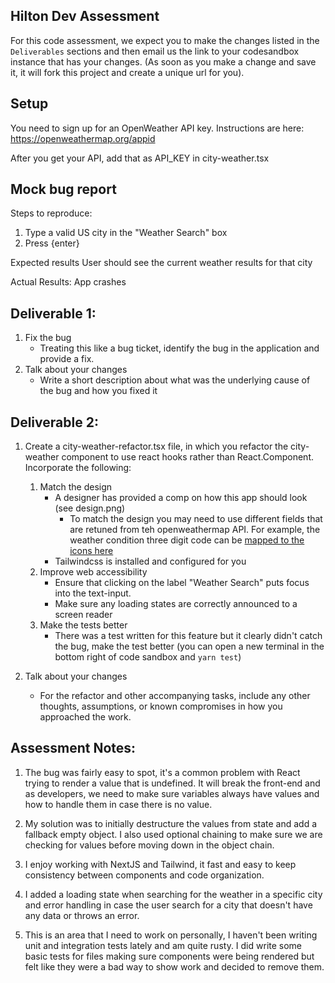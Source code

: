 ## Hilton Dev Assessment

For this code assessment, we expect you to make the changes listed in the `Deliverables` sections and then email us the link to your codesandbox instance that has your changes. (As soon as you make a change and save it, it will fork this project and create a unique url for you).

## Setup

You need to sign up for an OpenWeather API key. Instructions are here: https://openweathermap.org/appid

After you get your API, add that as API_KEY in city-weather.tsx

## Mock bug report

Steps to reproduce:

1. Type a valid US city in the "Weather Search" box
1. Press {enter}

Expected results
User should see the current weather results for that city

Actual Results:
App crashes

## Deliverable 1:

1. Fix the bug
   - Treating this like a bug ticket, identify the bug in the application and provide a fix.
2. Talk about your changes
   - Write a short description about what was the underlying cause of the bug and how you fixed it

## Deliverable 2:

1. Create a city-weather-refactor.tsx file, in which you refactor the city-weather component to use react hooks rather than React.Component. Incorporate the following:

   1. Match the design
      - A designer has provided a comp on how this app should look (see design.png)
        - To match the design you may need to use different fields that are retuned from teh openweathermap API. For example, the weather condition three digit code can be [mapped to the icons here](https://openweathermap.org/weather-conditions)
      - Tailwindcss is installed and configured for you
   2. Improve web accessibility
      - Ensure that clicking on the label "Weather Search" puts focus into the text-input.
      - Make sure any loading states are correctly announced to a screen reader
   3. Make the tests better
      - There was a test written for this feature but it clearly didn't catch the bug, make the test better (you can open a new terminal in the bottom right of code sandbox and `yarn test`)

2. Talk about your changes
   - For the refactor and other accompanying tasks, include any other thoughts, assumptions, or known compromises in how you approached the work.

## Assessment Notes:

1. The bug was fairly easy to spot, it's a common problem with React trying to render a value that is undefined. It will break the front-end and as developers, we need to make sure variables always have values and how to handle them in case there is no value.

2. My solution was to initially destructure the values from state and add a fallback empty object. I also used optional chaining to make sure we are checking for values before moving down in the object chain.

3. I enjoy working with NextJS and Tailwind, it fast and easy to keep consistency between components and code organization.

4. I added a loading state when searching for the weather in a specific city and error handling in case the user search for a city that doesn't have any data or throws an error.

5. This is an area that I need to work on personally, I haven't been writing unit and integration tests lately and am quite rusty. I did write some basic tests for files making sure components were being rendered but felt like they were a bad way to show work and decided to remove them.
